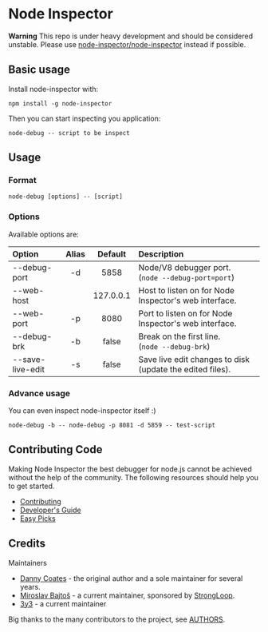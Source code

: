# Node Inspector

__Warning__ This repo is under heavy development and should be considered unstable. Please use [node-inspector/node-inspector](https://github.com/node-inspector/node-inspector) instead if possible.

## Basic usage

Install node-inspector with:

```
npm install -g node-inspector
```

Then you can start inspecting you application:

```
node-debug -- script to be inspect
```

## Usage

### Format

```
node-debug [options] -- [script]
```

### Options

Available options are:

| Option | Alias | Default | Description |
| :------------------ | :-: | :-------: | :-------- |
| --debug-port        | -d  | 5858      | Node/V8 debugger port.<br/>(`node --debug-port=port`)
| --web-host          |     | 127.0.0.1 | Host to listen on for Node Inspector's web interface.
| --web-port          | -p  | 8080      | Port to listen on for Node Inspector's web interface.
| --debug-brk         | -b  | false     | Break on the first line.<br/>(`node --debug-brk`)
| --save-live-edit    | -s  | false     | Save live edit changes to disk (update the edited files).

### Advance usage

You can even inspect node-inspector itself :)

```
node-debug -b -- node-debug -p 8081 -d 5859 -- test-script
```

## Contributing Code

Making Node Inspector the best debugger for node.js cannot be achieved without
the help of the community. The following resources should help you to get
started.

* [Contributing](https://github.com/node-inspector/node-inspector/wiki/Contributing)
* [Developer's Guide](https://github.com/node-inspector/node-inspector/wiki/Developer%27s-Guide)
* [Easy Picks](https://github.com/node-inspector/node-inspector/issues?direction=asc&labels=Easy+Pick&page=1&sort=updated&state=open)

## Credits

Maintainers

 - [Danny Coates](https://github.com/dannycoates) - the original author
   and a sole maintainer for several years.
 - [Miroslav Bajtoš](https://github.com/bajtos) - a current maintainer,
   sponsored by [StrongLoop](http://strongloop.com).
 - [3y3](https://github.com/3y3) - a current maintainer

Big thanks to the many contributors to the project, see [AUTHORS](AUTHORS).
